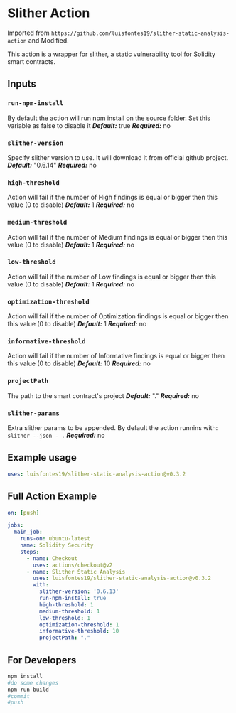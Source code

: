 # Slither Action

Imported from `https://github.com/luisfontes19/slither-static-analysis-action` and Modified.


This action is a wrapper for slither, a static vulnerability tool for Solidity smart contracts.

## Inputs

### `run-npm-install`

By default the action will run npm install on the source folder. Set this variable as false to disable it
***Default:*** true
***Required:*** no

### `slither-version`

Specify slither version to use. It will download it from official github project.
***Default:*** "0.6.14"
***Required:*** no


### `high-threshold`

Action will fail if the number of High findings is equal or bigger then this value (0 to disable)
***Default:*** 1
***Required:*** no

### `medium-threshold`

Action will fail if the number of Medium findings is equal or bigger then this value (0 to disable)
***Default:*** 1
***Required:*** no

### `low-threshold`

Action will fail if the number of Low findings is equal or bigger then this value (0 to disable)
***Default:*** 1
***Required:*** no

### `optimization-threshold`

Action will fail if the number of Optimization findings is equal or bigger then this value (0 to disable)
***Default:*** 1
***Required:*** no

### `informative-threshold`

Action will fail if the number of Informative findings is equal or bigger then this value (0 to disable)
***Default:*** 10
***Required:*** no

### `projectPath`

The path to the smart contract's project
***Default:*** "."
***Required:*** no

### `slither-params`

Extra slither params to be appended. By default the action runnins with: ```slither --json - .```
***Required:*** no

## Example usage

```yaml
uses: luisfontes19/slither-static-analysis-action@v0.3.2
```

## Full Action Example

```yaml
on: [push]

jobs:
  main_job:
    runs-on: ubuntu-latest
    name: Solidity Security 
    steps:
      - name: Checkout
        uses: actions/checkout@v2
      - name: Slither Static Analysis
        uses: luisfontes19/slither-static-analysis-action@v0.3.2
        with:
          slither-version: '0.6.13'
          run-npm-install: true
          high-threshold: 1
          medium-threshold: 1
          low-threshold: 1
          optimization-threshold: 1
          informative-threshold: 10
          projectPath: "."
```

## For Developers

```bash
npm install
#do some changes
npm run build
#commit
#push
```
